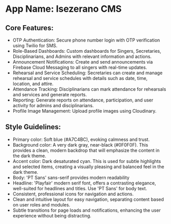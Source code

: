 # **App Name**: Isezerano CMS

## Core Features:

- OTP Authentication: Secure phone number login with OTP verification using Twilio for SMS.
- Role-Based Dashboards: Custom dashboards for Singers, Secretaries, Disciplinarians, and Admins with relevant information and actions.
- Announcement Notifications: Create and send announcements via Firebase Cloud Messaging to all singers with real-time updates.
- Rehearsal and Service Scheduling: Secretaries can create and manage rehearsal and service schedules with details such as date, time, location, and attire.
- Attendance Tracking: Disciplinarians can mark attendance for rehearsals and services and generate reports.
- Reporting: Generate reports on attendance, participation, and user activity for admins and disciplinarians.
- Profile Image Management: Upload profile images using Cloudinary.

## Style Guidelines:

- Primary color: Soft blue (#A7C4BC), evoking calmness and trust.
- Background color: A very dark gray, near-black (#0F0F0F). This provides a clean, modern backdrop that will emphasize the content in the dark theme.
- Accent color: Dark desaturated cyan. This is used for subtle highlights and selected items, creating a visually pleasing and balanced feel in the dark theme.
- Body: 'PT Sans' sans-serif provides modern readability
- Headline: 'Playfair' modern serif font, offers a contrasting elegance, well-suited for headlines and titles. Use 'PT Sans' for body text.
- Consistent, professional icons for navigation and actions.
- Clean and intuitive layout for easy navigation, separating content based on user roles and modules.
- Subtle transitions for page loads and notifications, enhancing the user experience without being distracting.